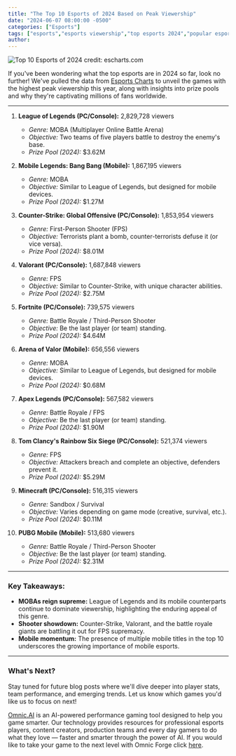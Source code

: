 ```yaml
---
title: "The Top 10 Esports of 2024 Based on Peak Viewership"
date: "2024-06-07 08:00:00 -0500"
categories: ["Esports"]
tags: ["esports","esports viewership","top esports 2024","popular esports","esports data","competitive gaming","esports tournaments","League of Legends esports","Counter-Strike esports","mobile esports"]
author:
---
```


![Top 10 Esports of 2024](/2024-05-31-5-Effective-Ways-to-Minimize-Input-Lag-in-Video-Games.png)
credit: escharts.com

If you've been wondering what the top esports are in 2024 so far, look no further! We've pulled the data from [Esports Charts](https://escharts.com/top-games?order=peak) to unveil the games with the highest peak viewership this year, along with insights into prize pools and why they're captivating millions of fans worldwide. 

---

1.  **League of Legends (PC/Console):** 2,829,728 viewers  
    *   _Genre:_ MOBA (Multiplayer Online Battle Arena)
    *   _Objective:_ Two teams of five players battle to destroy the enemy's base.
    *   _Prize Pool (2024):_ $3.62M

2.  **Mobile Legends: Bang Bang (Mobile):** 1,867,195 viewers
    *   _Genre:_ MOBA
    *   _Objective:_ Similar to League of Legends, but designed for mobile devices.
    *   _Prize Pool (2024):_ $1.27M

3.  **Counter-Strike: Global Offensive (PC/Console):** 1,853,954 viewers
    *   _Genre:_ First-Person Shooter (FPS)
    *   _Objective:_ Terrorists plant a bomb, counter-terrorists defuse it (or vice versa).
    *   _Prize Pool (2024):_ $8.01M

4.  **Valorant (PC/Console):** 1,687,848 viewers
    *   _Genre:_ FPS
    *   _Objective:_ Similar to Counter-Strike, with unique character abilities.
    *   _Prize Pool (2024):_ $2.75M

5.  **Fortnite (PC/Console):** 739,575 viewers
    *   _Genre:_ Battle Royale / Third-Person Shooter
    *   _Objective:_ Be the last player (or team) standing.
    *   _Prize Pool (2024):_ $4.64M 

6.  **Arena of Valor (Mobile):** 656,556 viewers
    *   _Genre:_ MOBA
    *   _Objective:_ Similar to League of Legends, but designed for mobile devices.
    *   _Prize Pool (2024):_ $0.68M

7.  **Apex Legends (PC/Console):** 567,582 viewers
    *   _Genre:_ Battle Royale / FPS
    *   _Objective:_ Be the last player (or team) standing.
    *   _Prize Pool (2024):_ $1.90M

8.  **Tom Clancy's Rainbow Six Siege (PC/Console):** 521,374 viewers
    *   _Genre:_ FPS
    *   _Objective:_ Attackers breach and complete an objective, defenders prevent it.
    *   _Prize Pool (2024):_ $5.29M

9.  **Minecraft (PC/Console):** 516,315 viewers
    *   _Genre:_ Sandbox / Survival
    *   _Objective:_ Varies depending on game mode (creative, survival, etc.).
    *   _Prize Pool (2024):_ $0.11M 

10. **PUBG Mobile (Mobile):** 513,680 viewers
    *   _Genre:_ Battle Royale / Third-Person Shooter
    *   _Objective:_ Be the last player (or team) standing.
    *   _Prize Pool (2024):_ $2.31M

---

### Key Takeaways:

*   **MOBAs reign supreme:** League of Legends and its mobile counterparts continue to dominate viewership, highlighting the enduring appeal of this genre.
*   **Shooter showdown:** Counter-Strike, Valorant, and the battle royale giants are battling it out for FPS supremacy.
*   **Mobile momentum:** The presence of multiple mobile titles in the top 10 underscores the growing importance of mobile esports.

---

### What's Next?

Stay tuned for future blog posts where we'll dive deeper into player stats, team performance, and emerging trends. Let us know which games you'd like us to focus on next! 


[Omnic.AI](https://www.omnic.ai/) is an AI-powered performance gaming tool designed to help you game smarter. Our technology provides resources for professional esports players, content creators, production teams and every day gamers to do what they love — faster and smarter through the power of AI. If you would like to take your game to the next level with Omnic Forge click [here](https://forge.omnic.ai/).